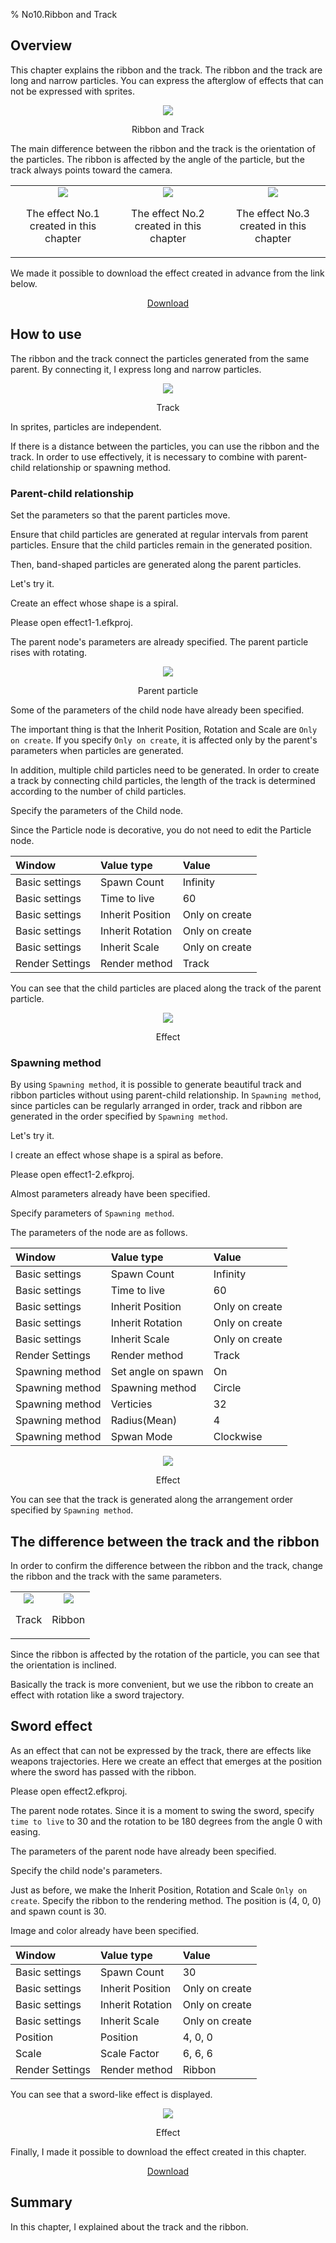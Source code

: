 ﻿% No10.Ribbon and Track

<div class="main">

## Overview

This chapter explains the ribbon and the track.
The ribbon and the track are long and narrow particles.
You can express the afterglow of effects that can not be expressed with sprites.

<div align="center">
<img src="../../img/Tutorial/10/ribbon_track.gif">
<p>Ribbon and Track</p>
</div>

The main difference between the ribbon and the track is the orientation of the particles.
The ribbon is affected by the angle of the particle, but the track always points toward the camera.

<div align="center">
<table>
<tr>

<td>
<div align="center">
<img src="../../img/Tutorial/10/effect1_1.gif">
<p>The effect No.1 created in this chapter</p>
</div>
</td>
<td>
<div align="center">
<img src="../../img/Tutorial/10/effect1_2.gif">
<p>The effect No.2 created in this chapter</p>
</div>
</td>
<td>
<div align="center">
<img src="../../img/Tutorial/10/effect2.gif">
<p>The effect No.3 created in this chapter</p>
</div>
</td>

</tr>
</table>
</div>

We made it possible to download the effect created in advance from the link below.

<div align="center">
<a href = "../../Sample/10_01_Sample.zip">Download</a>
</div>

## How to use

The ribbon and the track connect the particles generated from the same parent.
By connecting it, I express long and narrow particles.

<div align="center">
<img src="../../img/Tutorial/10/track.png">
<p>Track</p>
</div>

In sprites, particles are independent.

If there is a distance between the particles, you can use the ribbon and the track.
In order to use effectively, it is necessary to combine with parent-child relationship or spawning method.

### Parent-child relationship

Set the parameters so that the parent particles move.

Ensure that child particles are generated at regular intervals from parent particles.
Ensure that the child particles remain in the generated position.

Then, band-shaped particles are generated along the parent particles.

Let's try it.

Create an effect whose shape is a spiral.

Please open effect1-1.efkproj.

The parent node's parameters are already specified.
The parent particle rises with rotating.

<div align="center">
<img src="../../img/Tutorial/10/effect1_1_no_track.gif">
<p>Parent particle</p>
</div>

Some of the parameters of the child node have already been specified.

The important thing is that the Inherit Position, Rotation and Scale are ```Only on create```.
If you specify ```Only on create```, it is affected only by the parent's parameters when particles are generated.

In addition, multiple child particles need to be generated.
In order to create a track by connecting child particles, 
the length of the track is determined according to the number of child particles.

Specify the parameters of the Child node.

Since the Particle node is decorative, you do not need to edit the Particle node.

|Window|Value type|Value|
|:----|:----|:----|
|Basic settings|Spawn Count|Infinity|
|Basic settings|Time to live|60|
|Basic settings|Inherit Position|Only on create|
|Basic settings|Inherit Rotation|Only on create|
|Basic settings|Inherit Scale|Only on create|
|Render Settings|Render method|Track|

You can see that the child particles are placed along the track of the parent particle.

<div align="center">
<img src="../../img/Tutorial/10/effect1_1.gif">
<p>Effect</p>
</div>

### Spawning method

By using ```Spawning method```, it is possible to generate beautiful track and ribbon particles without using parent-child relationship.
In ```Spawning method```, since particles can be regularly arranged in order, track and ribbon are generated in the order specified by ```Spawning method```.

Let's try it.

I create an effect whose shape is a spiral as before.

Please open effect1-2.efkproj.

Almost parameters already have been specified.

Specify parameters of ```Spawning method```.

The parameters of the node are as follows.

|Window|Value type|Value|
|:----|:----|:----|
|Basic settings|Spawn Count|Infinity|
|Basic settings|Time to live|60|
|Basic settings|Inherit Position|Only on create|
|Basic settings|Inherit Rotation|Only on create|
|Basic settings|Inherit Scale|Only on create|
|Render Settings|Render method|Track|
|Spawning method|Set angle on spawn|On|
|Spawning method|Spawning method|Circle|
|Spawning method|Verticies|32|
|Spawning method|Radius(Mean)|4|
|Spawning method|Spwan Mode|Clockwise|

<div align="center">
<img src="../../img/Tutorial/10/effect1_2.gif">
<p>Effect</p>
</div>

You can see that the track is generated along the arrangement order specified by ```Spawning method```.

## The difference between the track and the ribbon

In order to confirm the difference between the ribbon and the track, 
change the ribbon and the track with the same parameters.

<div align="center">

<table>
<tr>

<td>
<div align="center">
<img src="../../img/Tutorial/10/diff_track.png">
<p>Track</p>
</div>
</td>

<td>
<div align="center">
<img src="../../img/Tutorial/10/diff_ribbon.png">
<p>Ribbon</p>
</div>
</td>

</tr>
</table>

</div>

Since the ribbon is affected by the rotation of the particle, you can see that the orientation is inclined.

Basically the track is more convenient, but we use the ribbon to create an effect with rotation like a sword trajectory.

## Sword effect

As an effect that can not be expressed by the track, there are effects like weapons trajectories.
Here we create an effect that emerges at the position where the sword has passed with the ribbon.

Please open effect2.efkproj.

The parent node rotates.
Since it is a moment to swing the sword, specify ```time to live``` to 30 and the rotation to be 180 degrees from the angle 0 with easing.

The parameters of the parent node have already been specified.

Specify the child node's parameters.

Just as before, we make the Inherit Position, Rotation and Scale ```Only on create```.
Specify the ribbon to the rendering method.
The position is (4, 0, 0) and spawn count is 30.

Image and color already have been specified.

|Window|Value type|Value|
|:----|:----|:----|
|Basic settings|Spawn Count|30|
|Basic settings|Inherit Position|Only on create|
|Basic settings|Inherit Rotation|Only on create|
|Basic settings|Inherit Scale|Only on create|
|Position|Position|4, 0, 0|
|Scale|Scale Factor|6, 6, 6|
|Render Settings|Render method|Ribbon|

You can see that a sword-like effect is displayed.

<div align="center">
<img src="../../img/Tutorial/10/effect2.gif">
<p>Effect</p>
</div>

Finally, I made it possible to download the effect created in this chapter.

<div align="center">
<a href = "../../Sample/10_02_Sample.zip">Download</a>
</div>

## Summary

In this chapter, I explained about the track and the ribbon.

</div>
